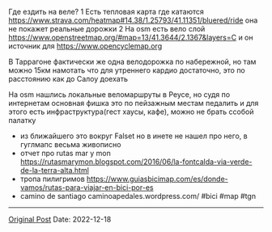 Где ездить на веле?
1 Есть тепловая карта где катаются https://www.strava.com/heatmap#14.38/1.25793/41.11351/bluered/ride она не покажет реальные дорожки
2 На  osm есть вело слой https://www.openstreetmap.org/#map=13/41.3644/2.1367&layers=C  и он источник для https://www.opencyclemap.org

В Таррагоне фактически же одна велодорожка по набережной, но там можно 15км намотать что для утреннего кардио достаточно, это по расстоянию как до Салоу доехать

На osm нашлись локальные веломаршруты в Реусе, но судя по интернетам основная фишка это по пейзажным местам педалить и для этого есть инфраструктура(гест хаусы, кафе), можно не брать ссобой палатку
- из ближайшего это вокруг Falset но в инете не нашел про него, в гуглмапс весьма живописно
- отчет про rutas mar y mon https://rutasmarymon.blogspot.com/2016/06/la-fontcalda-via-verde-de-la-terra-alta.html
- тропа пилигримов https://www.guiasbicimap.com/es/donde-vamos/rutas-para-viajar-en-bici-por-es
- camino de santiago caminoapedales.wordpress.com/ #bici #map #tgn

---
[Original Post](https://t.me/lev2tarragona/754)
Date: 2022-12-18

